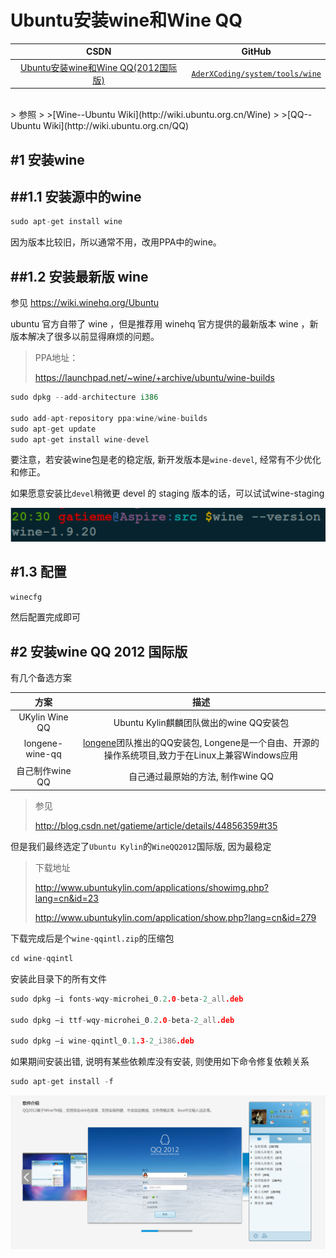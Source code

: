 Ubuntu安装wine和Wine QQ
=======


| CSDN | GitHub |
|:----:|:------:|
| [Ubuntu安装wine和Wine QQ(2012国际版)](http://blog.csdn.net/gatieme/article/details/52770494#t4) | [`AderXCoding/system/tools/wine`](https://github.com/gatieme/AderXCoding/tree/master/system/tools/wine) |

<br>
>  参照
>
>[Wine--Ubuntu Wiki](http://wiki.ubuntu.org.cn/Wine)
>
>[QQ--Ubuntu Wiki](http://wiki.ubuntu.org.cn/QQ)



#1	安装wine
-------

##1.1	安装源中的wine
-------

```cpp
sudo apt-get install wine
```
因为版本比较旧，所以通常不用，改用PPA中的wine。

##1.2	安装最新版 wine
-------

参见 https://wiki.winehq.org/Ubuntu

ubuntu 官方自带了 wine ，但是推荐用 winehq 官方提供的最新版本 wine ，新版本解决了很多以前显得麻烦的问题。

> PPA地址：
>
>https://launchpad.net/~wine/+archive/ubuntu/wine-builds

```cpp
sudo dpkg --add-architecture i386 

sudo add-apt-repository ppa:wine/wine-builds
sudo apt-get update
sudo apt-get install wine-devel
```

要注意，若安装wine包是老的稳定版, 新开发版本是`wine-devel`, 经常有不少优化和修正。

如果愿意安装比`devel`稍微更 devel 的 staging 版本的话，可以试试wine-staging


![wine的版本信息](wine-version.png)


#1.3	配置
-------

```cpp
winecfg
```

然后配置完成即可


#2	安装wine QQ 2012 国际版
-------


有几个备选方案

| 方案 | 描述 |
|:---:|:----:|
| UKylin Wine QQ | Ubuntu Kylin麒麟团队做出的wine QQ安装包|
| longene-wine-qq | [longene](http://www.longene.org/)团队推出的QQ安装包, Longene是一个自由、开源的操作系统项目,致力于在Linux上兼容Windows应用 |
| 自己制作wine QQ | 自己通过最原始的方法, 制作wine QQ |


>参见
>
> http://blog.csdn.net/gatieme/article/details/44856359#t35



但是我们最终选定了`Ubuntu Kylin`的`WineQQ2012`国际版, 因为最稳定

>下载地址
>
>http://www.ubuntukylin.com/applications/showimg.php?lang=cn&id=23
>
>http://www.ubuntukylin.com/application/show.php?lang=cn&id=279


下载完成后是个`wine-qqintl.zip`的压缩包

```cpp
cd wine-qqintl
```

安装此目录下的所有文件

```cpp
sudo dpkg –i fonts-wqy-microhei_0.2.0-beta-2_all.deb

sudo dpkg –i ttf-wqy-microhei_0.2.0-beta-2_all.deb

sudo dpkg –i wine-qqintl_0.1.3-2_i386.deb
```


如果期间安装出错, 说明有某些依赖库没有安装, 则使用如下命令修复依赖关系

```cpp
sudo apt-get install -f
```

![WineQQ2012](wineqq2012.png)


